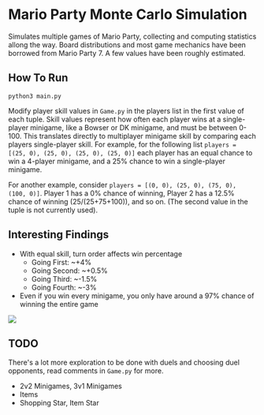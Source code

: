 # Mario Party Monte Carlo Simulation
Simulates multiple games of Mario Party, collecting and computing statistics allong the way. Board distributions and most game mechanics have been borrowed from Mario Party 7. A few values have been roughly estimated.  


## How To Run

```python3 main.py```

Modify player skill values in `Game.py` in the players list in the first value of each tuple. Skill values represent how often each player wins at a single-player minigame, like a Bowser or DK minigame, and must be between 0-100. This translates directly to multiplayer minigame skill by comparing each players single-player skill. For example, for the following list `players = [(25, 0), (25, 0), (25, 0), (25, 0)]` each player has an equal chance to win a 4-player minigame, and a 25% chance to win a single-player minigame. 

For another example, consider `players = [(0, 0), (25, 0), (75, 0), (100, 0)]`. Player 1 has a 0% chance of winning, Player 2 has a 12.5% chance of winning (25/(25+75+100)), and so on. (The second value in the tuple is not currently used). 

## Interesting Findings

- With equal skill, turn order affects win percentage
  - Going First: ~+4%
  - Going Second: ~+0.5%
  - Going Third: ~-1.5%
  - Going Fourth: ~-3%
- Even if you win every minigame, you only have around a 97% chance of winning the entire game

![](https://github.com/jameswang14/mario-party-sim/blob/master/minigame_vs_wins.png)



## TODO

There's a lot more exploration to be done with duels and choosing duel opponents, read comments in `Game.py` for more. 

- 2v2 Minigames, 3v1 Minigames
- Items
- Shopping Star, Item Star
